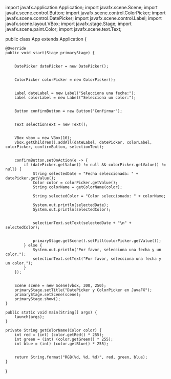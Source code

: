 




import javafx.application.Application;
import javafx.scene.Scene;
import javafx.scene.control.Button;
import javafx.scene.control.ColorPicker;
import javafx.scene.control.DatePicker;
import javafx.scene.control.Label;
import javafx.scene.layout.VBox;
import javafx.stage.Stage;
import javafx.scene.paint.Color;
import javafx.scene.text.Text;

public class App extends Application {

    @Override
    public void start(Stage primaryStage) {
        
        
        DatePicker datePicker = new DatePicker();
        
        
        ColorPicker colorPicker = new ColorPicker();

        
        Label dateLabel = new Label("Selecciona una fecha:");
        Label colorLabel = new Label("Selecciona un color:");
        
        
        Button confirmButton = new Button("Confirmar");

        
        Text selectionText = new Text();

        
        VBox vbox = new VBox(10); 
        vbox.getChildren().addAll(dateLabel, datePicker, colorLabel, colorPicker, confirmButton, selectionText);

       
        confirmButton.setOnAction(e -> {
            if (datePicker.getValue() != null && colorPicker.getValue() != null) {
                String selectedDate = "Fecha seleccionada: " + datePicker.getValue();
                Color color = colorPicker.getValue();
                String colorName = getColorName(color);

                String selectedColor = "Color seleccionado: " + colorName;

                System.out.println(selectedDate);
                System.out.println(selectedColor);

                
                selectionText.setText(selectedDate + "\n" + selectedColor);

                
                primaryStage.getScene().setFill(colorPicker.getValue());
            } else {
                System.out.println("Por favor, selecciona una fecha y un color.");
                selectionText.setText("Por favor, selecciona una fecha y un color.");
            }
        });

        
        Scene scene = new Scene(vbox, 300, 250);
        primaryStage.setTitle("DatePicker y ColorPicker en JavaFX");
        primaryStage.setScene(scene);
        primaryStage.show();
    }

    public static void main(String[] args) {
        launch(args);
    }

    private String getColorName(Color color) {
        int red = (int) (color.getRed() * 255);
        int green = (int) (color.getGreen() * 255);
        int blue = (int) (color.getBlue() * 255);

        
        return String.format("RGB(%d, %d, %d)", red, green, blue);
    }
}
